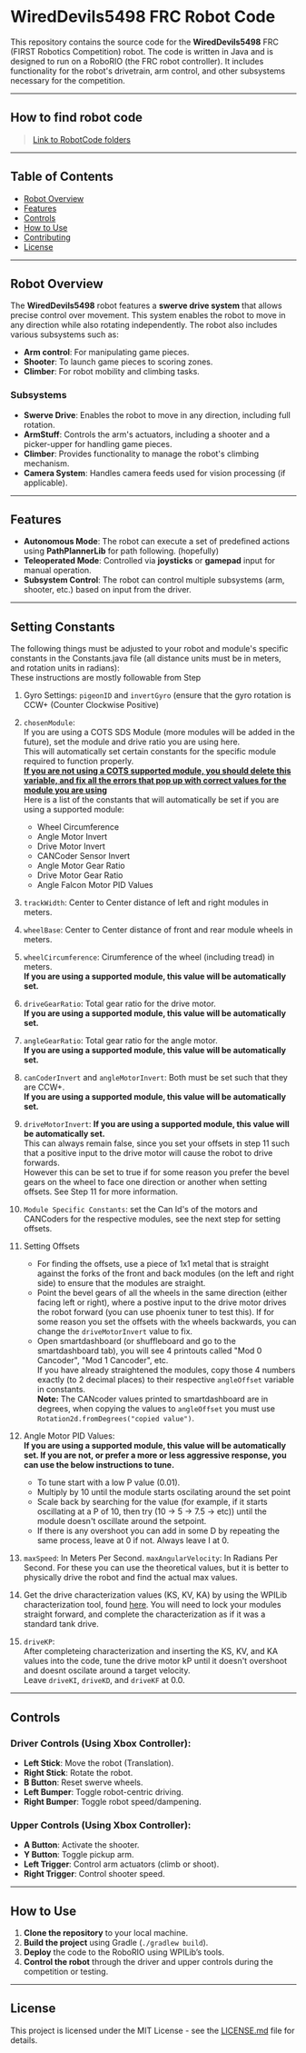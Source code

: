 # **WiredDevils5498 FRC Robot Code**

This repository contains the source code for the **WiredDevils5498** FRC (FIRST Robotics Competition) robot. The code is written in Java and is designed to run on a RoboRIO (the FRC robot controller). It includes functionality for the robot's drivetrain, arm control, and other subsystems necessary for the competition.

---

## **How to find robot code**

> [Link to RobotCode folders](https://github.com/TopherHeim/UpdatedCode/tree/Commented/src/main/java/frc/robot)

---

## **Table of Contents**

- [Robot Overview](#robot-overview)
- [Features](#features)
- [Controls](#controls)
- [How to Use](#how-to-use)
- [Contributing](#contributing)
- [License](#license)

---

## **Robot Overview**

The **WiredDevils5498** robot features a **swerve drive system** that allows precise control over movement. This system enables the robot to move in any direction while also rotating independently. The robot also includes various subsystems such as:
- **Arm control**: For manipulating game pieces.
- **Shooter**: To launch game pieces to scoring zones.
- **Climber**: For robot mobility and climbing tasks.

### **Subsystems**
- **Swerve Drive**: Enables the robot to move in any direction, including full rotation.
- **ArmStuff**: Controls the arm's actuators, including a shooter and a picker-upper for handling game pieces.
- **Climber**: Provides functionality to manage the robot's climbing mechanism.
- **Camera System**: Handles camera feeds used for vision processing (if applicable).

---

## **Features**

- **Autonomous Mode**: The robot can execute a set of predefined actions using **PathPlannerLib** for path following. (hopefully)
- **Teleoperated Mode**: Controlled via **joysticks** or **gamepad** input for manual operation.
- **Subsystem Control**: The robot can control multiple subsystems (arm, shooter, etc.) based on input from the driver.

---

## **Setting Constants**

The following things must be adjusted to your robot and module's specific constants in the Constants.java file (all distance units must be in meters, and rotation units in radians):</br>
These instructions are mostly followable from Step 
1. Gyro Settings: ```pigeonID``` and ```invertGyro``` (ensure that the gyro rotation is CCW+ (Counter Clockwise Positive)
2. ```chosenModule```: 
<br>If you are using a COTS SDS Module (more modules will be added in the future), set the module and drive ratio you are using here. 
<br>This will automatically set certain constants for the specific module required to function properly. 
<br><b><u>If you are not using a COTS supported module, you should delete this variable, and fix all the errors that pop up with correct values for the module you are using</b></u>
<br> Here is a list of the constants that will automatically be set if you are using a supported module:
    * Wheel Circumference
    * Angle Motor Invert
    * Drive Motor Invert
    * CANCoder Sensor Invert
    * Angle Motor Gear Ratio
    * Drive Motor Gear Ratio
    * Angle Falcon Motor PID Values
    
3. ```trackWidth```: Center to Center distance of left and right modules in meters.
4. ```wheelBase```: Center to Center distance of front and rear module wheels in meters.
5. ```wheelCircumference```: Cirumference of the wheel (including tread) in meters. <br><b>If you are using a supported module, this value will be automatically set.</b>
6. ```driveGearRatio```: Total gear ratio for the drive motor. <br><b>If you are using a supported module, this value will be automatically set.</b>
7. ```angleGearRatio```: Total gear ratio for the angle motor. <br><b>If you are using a supported module, this value will be automatically set.</b>
8. ```canCoderInvert``` and ```angleMotorInvert```: Both must be set such that they are CCW+. <br><b>If you are using a supported module, this value will be automatically set.</b>
9. ```driveMotorInvert```: <b>If you are using a supported module, this value will be automatically set.</b>
<br>This can always remain false, since you set your offsets in step 11 such that a positive input to the drive motor will cause the robot to drive forwards.
<br>However this can be set to true if for some reason you prefer the bevel gears on the wheel to face one direction or another when setting offsets. See Step 11 for more information.

10. ```Module Specific Constants```: set the Can Id's of the motors and CANCoders for the respective modules, see the next step for setting offsets.
11. Setting Offsets
    * For finding the offsets, use a piece of 1x1 metal that is straight against the forks of the front and back modules (on the left and right side) to ensure that the modules are straight. 
    * Point the bevel gears of all the wheels in the same direction (either facing left or right), where a postive input to the drive motor drives the robot forward (you can use phoenix tuner to test this). If for some reason you set the offsets with the wheels backwards, you can change the ```driveMotorInvert``` value to fix.
    * Open smartdashboard (or shuffleboard and go to the smartdashboard tab), you will see 4 printouts called "Mod 0 Cancoder", "Mod 1 Cancoder", etc. 
    <br>If you have already straightened the modules, copy those 4 numbers exactly (to 2 decimal places) to their respective ```angleOffset``` variable in constants.
    <br><b>Note:</b> The CANcoder values printed to smartdashboard are in degrees, when copying the values to ```angleOffset``` you must use ```Rotation2d.fromDegrees("copied value")```.

12. Angle Motor PID Values: <br><b>If you are using a supported module, this value will be automatically set. If you are not, or prefer a more or less aggressive response, you can use the below instructions to tune.</b> 
    * To tune start with a low P value (0.01).
    * Multiply by 10 until the module starts oscilating around the set point
    * Scale back by searching for the value (for example, if it starts oscillating at a P of 10, then try (10 -> 5 -> 7.5 -> etc)) until the module doesn't oscillate around the setpoint.
    * If there is any overshoot you can add in some D by repeating the same process, leave at 0 if not. Always leave I at 0.

13. ```maxSpeed```: In Meters Per Second. ```maxAngularVelocity```: In Radians Per Second. For these you can use the theoretical values, but it is better to physically drive the robot and find the actual max values.


14. Get the drive characterization values (KS, KV, KA) by using the WPILib characterization tool, found [here](https://docs.wpilib.org/en/stable/docs/software/wpilib-tools/robot-characterization/introduction.html). You will need to lock your modules straight forward, and complete the characterization as if it was a standard tank drive.
15. ```driveKP```: 
<br>After completeing characterization and inserting the KS, KV, and KA values into the code, tune the drive motor kP until it doesn't overshoot and doesnt oscilate around a target velocity.
<br>Leave ```driveKI```, ```driveKD```, and ```driveKF``` at 0.0.

---

## **Controls**

### **Driver Controls** (Using Xbox Controller):
- **Left Stick**: Move the robot (Translation).
- **Right Stick**: Rotate the robot.
- **B Button**: Reset swerve wheels.
- **Left Bumper**: Toggle robot-centric driving.
- **Right Bumper**: Toggle robot speed/dampening.

### **Upper Controls** (Using Xbox Controller):
- **A Button**: Activate the shooter.
- **Y Button**: Toggle pickup arm.
- **Left Trigger**: Control arm actuators (climb or shoot).
- **Right Trigger**: Control shooter speed.

---

## **How to Use**

1. **Clone the repository** to your local machine.
2. **Build the project** using Gradle (`./gradlew build`).
3. **Deploy** the code to the RoboRIO using WPILib’s tools.
4. **Control the robot** through the driver and upper controls during the competition or testing.

---

## **License**

This project is licensed under the MIT License - see the [LICENSE.md](LICENSE.md) file for details.
